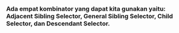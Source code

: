 ### Ada empat kombinator yang dapat kita gunakan yaitu: Adjacent Sibling Selector, General Sibling Selector, Child Selector, dan Descendant Selector.